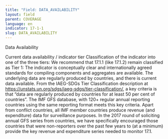 ```yaml
---
title: "Field: DATA_AVAILABILITY"
layout: field
parent: COVERAGE
language: en
indicator: 17-1-1
slug: DATA_AVAILABILITY
---
```

Data Availability

Current data availability / indicator tier
Classification of the indicator into one of the three tiers: We recommend that 17.1.1 (like 17.1.2) remain classified as Tier 1: The indicator is conceptually clear and internationally agreed standards for compiling components and aggregates are available. The underlying data are regularly produced by countries, and there is current data available. From the IAEG-SDGs Tier Classification description at https://unstats.un.org/sdgs/iaeg-sdgs/tier-classification/, a key criteria is that “data are regularly produced by countries for at least 50 per cent of countries”. The IMF GFS database, with 120+ regular annual reporting countries using the same reporting format meets this key criteria. Apart from conflict countries, all IMF member countries produce revenue (and expenditure) data for surveillance purposes. In the 2017 round of soliciting annual GFS series from countries, we have specifically encouraged those countries that were non-reporters over the past few years to (at a minimum) provide the key revenue and expenditure series needed to monitor 17.1.